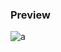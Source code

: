 ### Preview
![a](https://github.com/Eazvy/UILibs/blob/main/ESP/Arrows/Screenshot%202023-06-22%20112233.png?raw=true)
